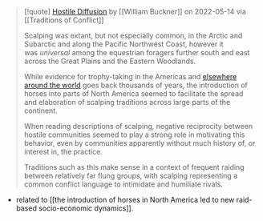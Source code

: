 > [!quote] [Hostile Diffusion](https://traditionsofconflict.substack.com/p/hostile-diffusion) by [[William Buckner]] on 2022-05-14 via [[Traditions of Conflict]]
> 
> Scalping was extant, but not especially common, in the Arctic and Subarctic and along the Pacific Northwest Coast, however it was _universal_ among the equestrian foragers further south and east across the Great Plains and the Eastern Woodlands.
>
> While evidence for trophy-taking in the Americas and [elsewhere around the world](https://traditionsofconflict.substack.com/p/the-northman-the-decline-of-western?s=w) goes back thousands of years, the introduction of horses into parts of North America seemed to facilitate the spread and elaboration of scalping traditions across large parts of the continent.
>
> When reading descriptions of scalping, negative reciprocity between hostile communities seemed to play a strong role in motivating this behavior, even by communities apparently without much history of, or interest in, the practice.
> 
> Traditions such as this make sense in a context of frequent raiding between relatively far flung groups, with scalping representing a common conflict language to intimidate and humiliate rivals.

* related to [[the introduction of horses in North America led to new raid-based socio-economic dynamics]]. 
